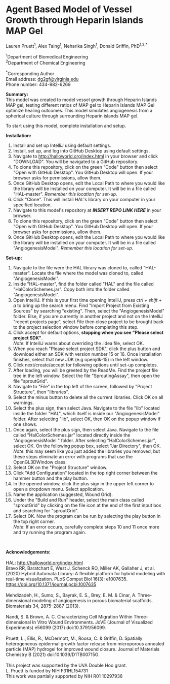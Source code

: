 # Agent Based Model of Vessel Growth through Heparin Islands MAP Gel

Lauren Pruett<sup>1</sup>, Alex Taing<sup>1</sup>, Neharika Singh<sup>1</sup>, Donald Griffin, PhD<sup>1,2,*</sup>

<sup>1</sup>Department of Biomedical Engineering<br>
<sup>2</sup>Department of Chemical Engineering

<sup>*</sup>Corresponding Author<br>
Email address: dg2gf@virginia.edu <br>
Phone number: 434-982-6269<br>

<b>Summary:</b> <br>
This model was created to model vessel growth through Heparin Islands MAP gel, 
testing different ratios of MAP gel to Heparin Islands MAP Gel optimize healing 
outcomes.  This model simulates angiogenesis from a spherical culture through 
surrounding Heparin islands MAP gel.

To start using this model, complete installation and setup.

<b>Installation:</b>
1) Install and set up IntelliJ using default settings. 
2) Install, set up, and log into GitHub Desktop using default settings.
3) Navigate to http://halloworld.org/index.html in your browser and click "DOWNLOAD". You will be navigated to a GitHub repository.
4) To clone this repository, click on the green "Code" button then select "Open with GitHub Desktop".  You GitHub Desktop will open.  If your browser asks for permissions, allow them.
5) Once GitHub Desktop opens, edit the Local Path to where you would like the library will be installed on your computer. It will be in a file called "HAL-master". _Remember this location for set-up_.
6) Click "Clone". This will install HAL's library on your computer in your specified location.
7) Navigate to this model's repository at <b>_INSERT REPO LINK HERE_</b> in your browser.
8) To clone this repository, click on the green "Code" button then select "Open with GitHub Desktop".  You GitHub Desktop will open.  If your browser asks for permissions, allow them.
9) Once GitHub Desktop opens, edit the Local Path to where you would like the library will be installed on your computer. It will be in a file called "AngiogenesisModel". _Remember this location for set-up_.

<b>Set-up:</b>

1) Navigate to the file were the HAL library was cloned to, called "HAL-master". Locate the file where the model was cloned to, called "AngiogenesisModel".
2) Inside "HAL-master", find the folder called "HAL" and the file called "HalColorSchemes.jar". Copy both into the folder called "AngiogenesisModel".
3) Open IntelliJ. If this is your first time opening IntelliJ, press _ctrl + shift + a_ to bring up the search menu. Find "Import Project from Existing Sources" by searching "existing". Then, select the "AngiogenesisModel" folder. Else, if you are currently in another project and not on the IntelliJ "recent projects page", select File then close project to be brought back to the project selection window before completing this step.
4) Click accept for default options, <b>stopping when you see "Please select project SDK"</b>. <br> _Note_: If IntelliJ warns about overriding the .idea file, select OK.
5) When you reach "Please select project SDK", click the plus button and download either an SDK with version number 15 or 16.  Once installation finishes, select that new JDK (e.g openjdk-15) in the left window.
6) Click next/create/accept for following options until set-up completes.
7) After loading, you will be greeted by the ReadMe. Find the project file tree in the left window.  Select the file "SproutingAssay", then open the file "sproutGrid".
8) Navigate to "File" in the top left of the screen, followed by "Project Structure", then "libraries".
9) Select the minus button to delete all the current libraries. Click OK on all warnings.
10) Select the plus sign, then select Java. Navigate to the file "lib" located inside the folder "HAL", which itself is inside our "AngiogenesisModel" folder.  After selecting "lib", select OK, then OK on the popup window if one shows.
11) Once again, select the plus sign, then select Java. Navigate to the file called "HalColorSchemes.jar" located directly inside the "AngiogenesisModel " folder. After selecting "HalColorSchemes.jar", select OK.  On the following popup box, select "Jar Directory", then OK. <br>
   _Note_: this may seem like you just added the libraries you removed, but these steps eliminate an error with programs that use the OpenGL3DWindow class.
12) Select OK on the "Project Structure" window.
13) Click "Add Configuration" located in the top right corner between the hammer button and the play button.
14) In the opened window, click the plus sign in the upper left corner to open a dropdown menu. Select application.
15) Name the application (suggested, Wound Grid).
16) Under the "Build and Run" header, select the main class called "sproutGrid" by clicking on the file icon at the end of the first input box and searching for "sproutGrid".
17) Select OK. Now the program can be run by selecting the play button in the top right corner. <br>
_Note_: If an error occurs, carefully complete steps 10 and 11 once more and try running the program again.

<br>

<b>Acknowledgements:</b> <br><br>
HAL: http://halloworld.org/index.html <br>
Bravo RR, Baratchart E, West J, Schenck RO, Miller AK, Gallaher J, et al. (2020) Hybrid Automata Library: A flexible platform for hybrid modeling with real-time visualization. PLoS Comput Biol 16(3): e1007635. https://doi.org/10.1371/journal.pcbi.1007635 
<br>
<br>
Mehdizadeh, H., Sumo, S., Bayrak, E. S., Brey, E. M. & Cinar, A. Three-dimensional modeling of angiogenesis in porous biomaterial scaffolds. Biomaterials 34, 2875–2887 (2013).
<br>
<br>
Nandi, S. & Brown, A. C. Characterizing Cell Migration Within Three-dimensional In Vitro Wound Environments. JoVE (Journal of Visualized Experiments) e56099 (2017) doi:10.3791/56099.
<br>
<br>
Pruett, L., Ellis, R., McDermott, M., Roosa, C. & Griffin, D. Spatially heterogeneous epidermal growth factor release from microporous annealed particle (MAP) hydrogel for improved wound closure. Journal of Materials Chemistry B (2021) doi:10.1039/D1TB00715G.
<br>
<br>
This project was supported by the UVA Double Hoo grant. <br>
L. Pruett is funded by NIH F31HL154731<br>
This work was partially supported by NIH R01 10297936<br>
